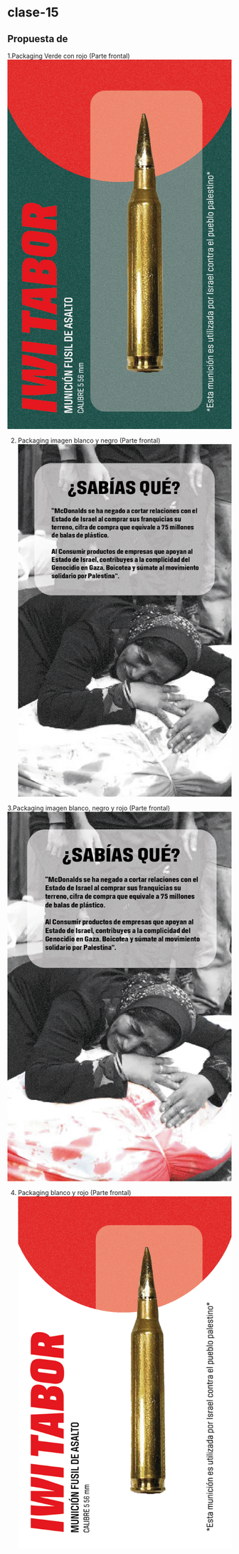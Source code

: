# clase-15
## Propuesta de 

1.Packaging Verde con rojo (Parte frontal)
![texto](./Packagingbala06.png)

2. Packaging imagen blanco y negro (Parte frontal)
![texto](./Packagingbala07.png)

3.Packaging imagen blanco, negro  y rojo (Parte frontal)
![texto](./Packagingbala08.png)

4. Packaging blanco y rojo  (Parte frontal)
![texto](./Packagingbala09.png)
